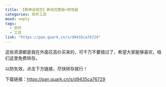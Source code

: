 ```yaml
---
title: 【黑神话悟空】离线完整版+修改器
categories: 软件工具
mood: empty
tags:
  - 软件
  - 工具
link: "https://pan.quark.cn/s/d9435ca76729"
---
```





这些资源都是我在外面花高价买来的，可千万不要错过了，希望大家能够喜欢，咱们这里免费转存。

以防失效，点击下方链接，尽快转存就行！

下载链接：https://pan.quark.cn/s/d9435ca76729





